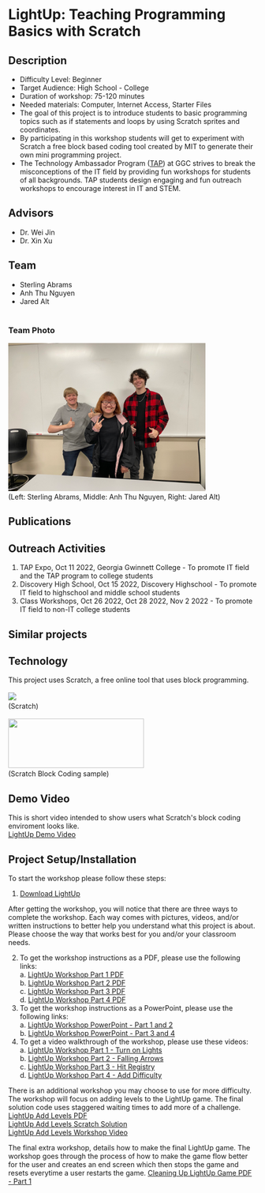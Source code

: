 # LightUp: Teaching Programming Basics with Scratch
## Description
-	Difficulty Level: Beginner
-	Target Audience: High School - College
-	Duration of workshop: 75-120 minutes
-	Needed materials: Computer, Internet Access, Starter Files
-	The goal of this project is to introduce students to basic programming topics such as if statements and loops by using Scratch sprites and coordinates.
-	By participating in this workshop students will get to experiment with Scratch a free block based coding tool created by MIT to generate their own mini programming project.
-	The Technology Ambassador Program ([TAP](https://www.ggc.edu/academics/school-of-science-and-technology/research-internships-service-learning/technology-ambassador-program)) at GGC strives to break the misconceptions of the IT field by providing fun workshops for students of all backgrounds. TAP students design engaging and fun outreach workshops to encourage interest in IT and STEM.

## Advisors
-	Dr. Wei Jin
-	Dr. Xin Xu
## Team
-	Sterling Abrams
-	Anh Thu Nguyen
-	Jared Alt <br><br>
### Team Photo
<img src= "Media/TAP-LightUp.png" width="400" height="300"> <br>
(Left: Sterling Abrams, Middle: Anh Thu Nguyen, Right: Jared Alt) <br>

## Publications

## Outreach Activities 
1.	TAP Expo, Oct 11 2022, Georgia Gwinnett College - To promote IT field and the TAP program to college students
2.	Discovery High School, Oct 15 2022, Discovery Highschool -  To promote IT field to highschool and middle school students
3. Class Workshops, Oct 26 2022, Oct 28 2022, Nov 2 2022 - To promote IT field to non-IT college students

## Similar projects

## Technology 
This project uses Scratch, a free online tool that uses block programming.<br><br>
<img src="https://github.com/TAP-GGC/LightUp-Teaching-Programming-Basics-with-Scratch/blob/main/Media/Scratch_02.png" width="200"><br>
(Scratch)<br><br>
<img src="https://ct4edu.org/wp-content/uploads/2020/04/Screen-Shot-2020-04-07-at-10.20.39-AM-1024x341.png" width="275" height="100"><br>
(Scratch Block Coding sample)

## Demo Video
This is short video intended to show users what Scratch's block coding enviroment looks like.<br>[LightUp Demo Video](https://youtu.be/svz6xLvvvII)

## Project Setup/Installation
To start the workshop please follow these steps:<br>
1. [Download LightUp](https://github.com/TAP-GGC/LightUp-Teaching-Programming-Basics-with-Scratch/blob/main/Documents/Download%20LightUp.pdf)<br>

After getting the workshop, you will notice that there are three ways to complete the workshop. Each way comes with pictures, videos, and/or written instructions to better help you understand what this project is about. Please choose the way that works best for you and/or your classroom needs.<br>

2. To get the workshop instructions as a PDF, please use the following links:<br>
   a. [LightUp Workshop Part 1 PDF](https://github.com/TAP-GGC/LightUp-Teaching-Programming-Basics-with-Scratch/blob/main/Documents/Workshop%20Instructions/LightUp%20Workshop%20Part%201.pdf) <br>
   b. [LightUp Workshop Part 2 PDF](https://github.com/TAP-GGC/LightUp-Teaching-Programming-Basics-with-Scratch/blob/main/Documents/Workshop%20Instructions/LightUp%20Workshop%20Part%202%20%E2%80%93%20Falling%20Arrows.pdf)<br>
   c. [LightUp Workshop Part 3 PDF](https://github.com/TAP-GGC/LightUp-Teaching-Programming-Basics-with-Scratch/blob/main/Documents/Workshop%20PDF%20Instructions/LightUp%20Workshop%20Part%203%20%E2%80%93%20Hit%20Registry.pdf)<br>
   d. [LightUp Workshop Part 4 PDF](https://github.com/TAP-GGC/LightUp-Teaching-Programming-Basics-with-Scratch/blob/main/Documents/Workshop%20PDF%20Instructions/LightUp%20Workshop%20Part%204%20%E2%80%93%20Add%20Difficulty.pdf)
3. To get the workshop instructions as a PowerPoint, please use the following links:<br>
   a. [LightUp Workshop PowerPoint - Part 1 and 2 ](https://github.com/TAP-GGC/LightUp-Teaching-Programming-Basics-with-Scratch/blob/main/Documents/Workshop%20Instructions/LightUp%20Workshop%20Part%201.pdf) <br>
   b. [LightUp Workshop PowerPoint - Part 3 and 4 ](https://github.com/TAP-GGC/LightUp-Teaching-Programming-Basics-with-Scratch/blob/main/Documents/Workshop%20Instructions/LightUp%20Workshop%20Part%202%20%E2%80%93%20Falling%20Arrows.pdf)
4. To get a video walkthrough of the workshop, please use these videos:<br>
   a. [LightUp Workshop Part 1 - Turn on Lights](https://youtu.be/YsP2XbsBGIw)<br>
   b. [LightUp Workshop Part 2 - Falling Arrows](https://youtu.be/8Rmc1j86FfU)<br>
   c. [LightUp Workshop Part 3 - Hit Registry](https://youtu.be/snOWcFpRPqM)<br>
   d. [LightUp Workshop Part 4 - Add Difficulty](https://youtu.be/wQRQuIe1nRA)

There is an additional workshop you may choose to use for more difficulty. The workshop will focus on adding levels to the LightUp game. The final solution code uses staggered waiting times to add more of a challenge.<br>
[LightUp Add Levels PDF](https://github.com/TAP-GGC/LightUp-Teaching-Programming-Basics-with-Scratch/blob/main/Documents/LightUp%20Files/LightUp%20Extra%20Code%20Solution%20and%20PDF%20Document/Extra%20LightUp%20Workshop%20Idea%20-%20Add%20Levels.pdf) <br>
[LightUp Add Levels Scratch Solution](https://github.com/TAP-GGC/LightUp-Teaching-Programming-Basics-with-Scratch/blob/main/Documents/LightUp%20Files/LightUp%20Extra%20Code%20Solution%20and%20PDF%20Document/LightUp%20Adding%20Levels%202%20and%203.sb3)<br>
[LightUp Add Levels Workshop Video](https://youtu.be/z06eKl30LAc)

The final extra workshop, details how to make the final LightUp game. The workshop goes through the process of how to make the game flow better for the user and creates an end screen which then stops the game and resets everytime a user restarts the game.
[Cleaning Up LightUp Game PDF - Part 1]()
